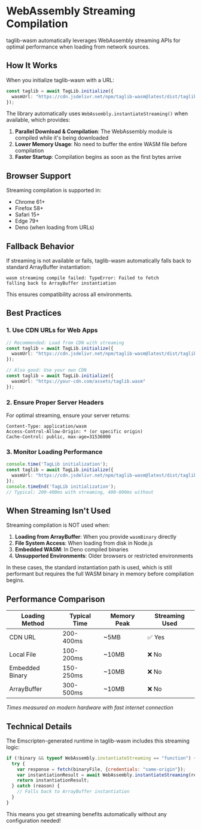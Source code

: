 # WebAssembly Streaming Compilation

taglib-wasm automatically leverages WebAssembly streaming APIs for optimal performance when loading from network sources.

## How It Works

When you initialize taglib-wasm with a URL:

```typescript
const taglib = await TagLib.initialize({ 
  wasmUrl: "https://cdn.jsdelivr.net/npm/taglib-wasm@latest/dist/taglib.wasm" 
});
```

The library automatically uses `WebAssembly.instantiateStreaming()` when available, which provides:

1. **Parallel Download & Compilation**: The WebAssembly module is compiled while it's being downloaded
2. **Lower Memory Usage**: No need to buffer the entire WASM file before compilation
3. **Faster Startup**: Compilation begins as soon as the first bytes arrive

## Browser Support

Streaming compilation is supported in:
- Chrome 61+
- Firefox 58+
- Safari 15+
- Edge 79+
- Deno (when loading from URLs)

## Fallback Behavior

If streaming is not available or fails, taglib-wasm automatically falls back to standard ArrayBuffer instantiation:

```
wasm streaming compile failed: TypeError: Failed to fetch
falling back to ArrayBuffer instantiation
```

This ensures compatibility across all environments.

## Best Practices

### 1. Use CDN URLs for Web Apps

```typescript
// Recommended: Load from CDN with streaming
const taglib = await TagLib.initialize({ 
  wasmUrl: "https://cdn.jsdelivr.net/npm/taglib-wasm@latest/dist/taglib.wasm" 
});

// Also good: Use your own CDN
const taglib = await TagLib.initialize({ 
  wasmUrl: "https://your-cdn.com/assets/taglib.wasm" 
});
```

### 2. Ensure Proper Server Headers

For optimal streaming, ensure your server returns:

```
Content-Type: application/wasm
Access-Control-Allow-Origin: * (or specific origin)
Cache-Control: public, max-age=31536000
```

### 3. Monitor Loading Performance

```typescript
console.time('TagLib initialization');
const taglib = await TagLib.initialize({ 
  wasmUrl: "https://cdn.jsdelivr.net/npm/taglib-wasm@latest/dist/taglib.wasm" 
});
console.timeEnd('TagLib initialization');
// Typical: 200-400ms with streaming, 400-800ms without
```

## When Streaming Isn't Used

Streaming compilation is NOT used when:

1. **Loading from ArrayBuffer**: When you provide `wasmBinary` directly
2. **File System Access**: When loading from disk in Node.js
3. **Embedded WASM**: In Deno compiled binaries
4. **Unsupported Environments**: Older browsers or restricted environments

In these cases, the standard instantiation path is used, which is still performant but requires the full WASM binary in memory before compilation begins.

## Performance Comparison

| Loading Method | Typical Time | Memory Peak | Streaming Used |
|----------------|--------------|-------------|----------------|
| CDN URL | 200-400ms | ~5MB | ✅ Yes |
| Local File | 100-200ms | ~10MB | ❌ No |
| Embedded Binary | 150-250ms | ~10MB | ❌ No |
| ArrayBuffer | 300-500ms | ~10MB | ❌ No |

*Times measured on modern hardware with fast internet connection*

## Technical Details

The Emscripten-generated runtime in taglib-wasm includes this streaming logic:

```javascript
if (!binary && typeof WebAssembly.instantiateStreaming == "function") {
  try {
    var response = fetch(binaryFile, {credentials: "same-origin"});
    var instantiationResult = await WebAssembly.instantiateStreaming(response, imports);
    return instantiationResult;
  } catch (reason) {
    // Falls back to ArrayBuffer instantiation
  }
}
```

This means you get streaming benefits automatically without any configuration needed!